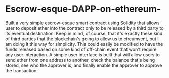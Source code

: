 # Escrow-esque-DAPP-on-ethereum-
Built a very simple escrow-esque smart contract using Solidity that allows user to deposit ether into the contract only to be released by a third party to its eventual destination.   Keep in mind, of course, that it's exactly these kind of third parties that the blockchain's going to allow us to circumvent, but I am doing it this way for simplicity.   This could easily be modified to have the funds released based on some kind of off-chain event that won't require any user interaction.  A simple user interface is built that will allow users to send ether from one address to another, check the balance that's being stored, see who the approver is, and finally enable the approver to approve the transaction.
